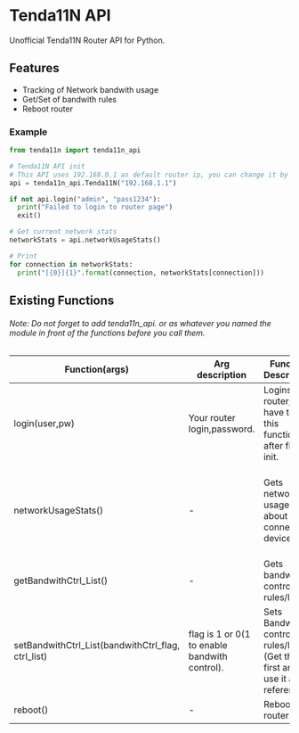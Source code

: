 # Tenda11N API
Unofficial Tenda11N Router API for Python.

## Features
- Tracking of Network bandwith usage
- Get/Set of bandwith rules
- Reboot router

### Example
```python
from tenda11n import tenda11n_api

# Tenda11N API init
# This API uses 192.168.0.1 as default router ip, you can change it by Tenda11N("192.168.X.X")
api = tenda11n_api.Tenda11N("192.168.1.1") 

if not api.login("admin", "pass1234"):
  print("Failed to login to router page")
  exit()

# Get current network stats
networkStats = api.networkUsageStats()

# Print 
for connection in networkStats:
  print("[{0}]{1}".format(connection, networkStats[connection]))
```

## Existing Functions
###### Note: Do not forget to add tenda11n_api. or as whatever you named the module in front of the functions before you call them.

| Function(args)                                     | Arg description                               | Function Description                                                           | Return value                                                     |
|----------------------------------------------------|-----------------------------------------------|--------------------------------------------------------------------------------|------------------------------------------------------------------|
| login(user,pw)                                     | Your router login,password.                   | Logins to router, you have to call this function after first init.             | returns False on fail otherwise True                             |
| networkUsageStats()                                |                       -                       | Gets network usage stats about every connected device.                         | returns a dict with every ip as key. Returns empty dict on fail. |
| getBandwithCtrl_List()                             |                       -                       | Gets bandwith control rules/list.                                              | Returns a array of rules.                                        |
| setBandwithCtrl_List(bandwithCtrl_flag, ctrl_list) | flag is 1 or 0(1 to enable bandwith control). | Sets Bandwith control rules/list. (Get the list first and use it as reference) | Returns a array of new rules.                                    |
| reboot()                                           |                       -                       | Reboots the router.                                                            | Returns nothing.                                                 |
